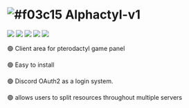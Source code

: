 # ![#f03c15](https://via.placeholder.com/15/f03c15/000000?text=+) Alphactyl-v1
[![](https://img.shields.io/badge/github-blue?style=for-the-badge)](https://cp.alphanodes.xyz)
[![](https://img.shields.io/badge/book-blueviolet?style=for-the-badge)](https://cp.alphanodes.xyz)
[![](https://img.shields.io/badge/API-yellow?style=for-the-badge)](https://cp.alphanodes.xyz)
[![](https://img.shields.io/badge/Crates.io-orange?style=for-the-badge)](https://cp.alphanodes.xyz)
[![](https://img.shields.io/badge/Lib.rs-lightgrey?style=for-the-badge)](https://cp.alphanodes.xyz)

🟢 Client area for pterodactyl game panel 

🟢 Easy to install 

🟢 Discord OAuth2 as a login system.

🟢 allows users to split resources throughout multiple servers
